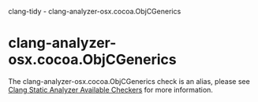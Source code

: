 clang-tidy - clang-analyzer-osx.cocoa.ObjCGenerics

</div>

<div class="meta"
http-equiv=refresh="5;URL=https://clang.llvm.org/docs/analyzer/checkers.html#osx-cocoa-objcgenerics">

</div>

# clang-analyzer-osx.cocoa.ObjCGenerics

The clang-analyzer-osx.cocoa.ObjCGenerics check is an alias, please see
[Clang Static Analyzer Available
Checkers](https://clang.llvm.org/docs/analyzer/checkers.html#osx-cocoa-objcgenerics)
for more information.
